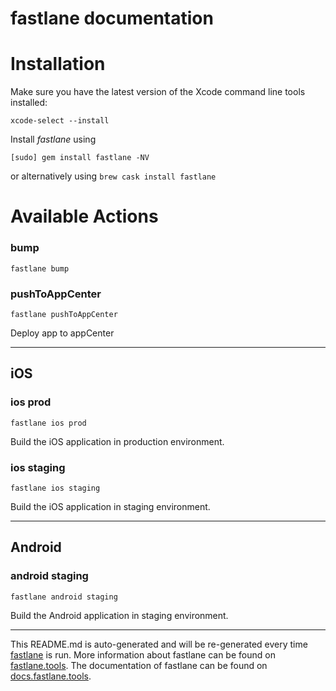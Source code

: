 fastlane documentation
================
# Installation

Make sure you have the latest version of the Xcode command line tools installed:

```
xcode-select --install
```

Install _fastlane_ using
```
[sudo] gem install fastlane -NV
```
or alternatively using `brew cask install fastlane`

# Available Actions
### bump
```
fastlane bump
```

### pushToAppCenter
```
fastlane pushToAppCenter
```
Deploy app to appCenter

----

## iOS
### ios prod
```
fastlane ios prod
```
Build the iOS application in production environment.
### ios staging
```
fastlane ios staging
```
Build the iOS application in staging environment.

----

## Android
### android staging
```
fastlane android staging
```
Build the Android application in staging environment.

----

This README.md is auto-generated and will be re-generated every time [fastlane](https://fastlane.tools) is run.
More information about fastlane can be found on [fastlane.tools](https://fastlane.tools).
The documentation of fastlane can be found on [docs.fastlane.tools](https://docs.fastlane.tools).

